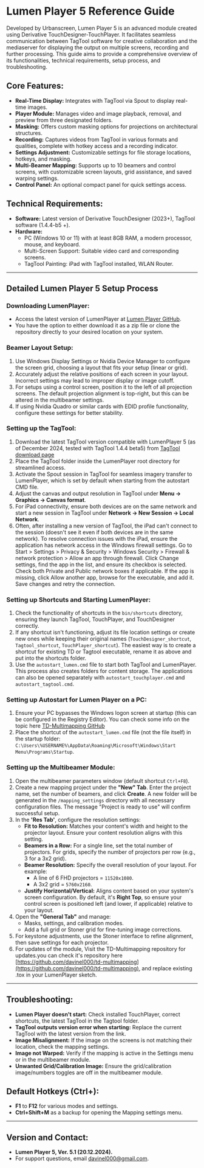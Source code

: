 # Lumen Player 5 Reference Guide

Developed by Urbanscreen, Lumen Player 5 is an advanced module created using Derivative TouchDesigner-TouchPlayer. It facilitates seamless communication between TagTool software for creative collaboration and the mediaserver for displaying the output on multiple screens, recording and further processing. This guide aims to provide a comprehensive overview of its functionalities, technical requirements, setup process, and troubleshooting.

## Core Features:

- **Real-Time Display:** Integrates with TagTool via Spout to display real-time images.
- **Player Module:** Manages video and image playback, removal, and preview from three designated folders.
- **Masking:** Offers custom masking options for projections on architectural structures.
- **Recording:** Captures videos from TagTool in various formats and qualities, complete with hotkey access and a recording indicator.
- **Settings Adjustment:** Customizable settings for file storage locations, hotkeys, and masking.
- **Multi-Beamer Mapping:** Supports up to 10 beamers and control screens, with customizable screen layouts, grid assistance, and saved warping settings.
- **Control Panel:** An optional compact panel for quick settings access.

## Technical Requirements:

- **Software:** Latest version of Derivative TouchDesigner (2023+), TagTool software (1.4.4-b5 +).
- **Hardware:**
  - PC (Windows 10 or 11) with at least 8GB RAM, a modern processor, mouse, and keyboard.
  - Multi-Screen Support: Suitable video card and corresponding screens.
  - TagTool Painting: iPad with TagTool installed, WLAN Router.

---

## Detailed Lumen Player 5 Setup Process

### Downloading LumenPlayer:

- Access the latest version of LumenPlayer at [Lumen Player GitHub](https://github.com/davinel000/lumen-player).
- You have the option to either download it as a zip file or clone the repository directly to your desired location on your system.

### Beamer Layout Setup:

1. Use Windows Display Settings or Nvidia Device Manager to configure the screen grid, choosing a layout that fits your setup (linear or grid).
2. Accurately adjust the relative positions of each screen in your layout. Incorrect settings may lead to improper display or image cutoff.
3. For setups using a control screen, position it to the left of all projection screens. The default projection alignment is top-right, but this can be altered in the multibeamer settings.
4. If using Nvidia Quadro or similar cards with EDID profile functionality, configure these settings for better stability.

### Setting up the TagTool:

1. Download the latest TagTool version compatible with LumenPlayer 5 (as of December 2024, tested with TagTool 1.4.4 beta5) from [TagTool download page](https://www.omai.at/tagtool#versions)
2. Place the TagTool folder inside the LumenPlayer root directory for streamlined access.
3. Activate the Spout session in TagTool for seamless imagery transfer to LumenPlayer, which is set by default when starting from the autostart CMD file.
4. Adjust the canvas and output resolution in TagTool under **Menu -> Graphics -> Canvas format**.
5. For iPad connectivity, ensure both devices are on the same network and start a new session in TagTool under **Network -> New Session -> Local Network**.
6. Often, after installing a new version of TagTool, the iPad can't connect to the session (doesn't see it even if both devices are in the same network). To resolve connection issues with the iPad, ensure the application has network access in the Windows firewall settings. Go to Start > Settings > Privacy & Security > Windows Security > Firewall & network protection > Allow an app through firewall. Click Change settings, find the app in the list, and ensure its checkbox is selected. Check both Private and Public network boxes if applicable. If the app is missing, click Allow another app, browse for the executable, and add it. Save changes and retry the connection.

### Setting up Shortcuts and Starting LumenPlayer:

1. Check the functionality of shortcuts in the `bin/shortcuts` directory, ensuring they launch TagTool, TouchPlayer, and TouchDesigner correctly.
2. If any shortcut isn't functioning, adjust its file location settings or create new ones while keeping their original names (`TouchDesigner_shortcut`, `Tagtool_shortcut`, `TouchPlayer_shortcut`). The easiest way is to create a shortcut for existing TD or Tagtool executable, rename it as above and put into the shortcuts folder.
3. Use the `autostart_lumen.cmd` file to start both TagTool and LumenPlayer. This process also creates folders for content storage. The applications can also be opened separately with `autostart_touchplayer.cmd` and `autostart_tagtool.cmd`.

### Setting up Autostart for Lumen Player on a PC:

1. Ensure your PC bypasses the Windows logon screen at startup (this can be configured in the Registry Editor). You can check some info on the topic here [TD-Multimapping GitHub](https://github.com/davinel000/td-multimapping)
2. Place the shortcut of the `autostart_lumen.cmd` file (not the file itself) in the startup folder: `C:\Users\%USERNAME%\AppData\Roaming\Microsoft\Windows\Start Menu\Programs\Startup`.

### Setting up the Multibeamer Module:

1. Open the multibeamer parameters window (default shortcut `Ctrl+F8`).
2. Create a new mapping project under the **"New" Tab**. Enter the project name, set the number of beamers, and click **Create**. A new folder will be generated in the `/mapping_settings` directory with all necessary configuration files. The message "Project is ready to use" will confirm successful setup.
3. In the **'Res Tab'**, configure the resolution settings:
   - **Fit to Resolution:** Matches your content's width and height to the projector layout. Ensure your content resolution aligns with this setting.
   - **Beamers in a Row:** For a single line, set the total number of projectors. For grids, specify the number of projectors per row (e.g., 3 for a 3x2 grid).
   - **Beamer Resolution:** Specify the overall resolution of your layout. For example:
     - A line of 6 FHD projectors = `11520x1080`.
     - A 3x2 grid = `5760x2160`.
   - **Justify Horizontal/Vertical:** Aligns content based on your system's screen configuration. By default, it's **Right Top**, so ensure your control screen is positioned left (and lower, if applicable) relative to your layout.
4. Open the **"General Tab"** and manage:
   - Masks, settings, and calibration modes.
   - Add a full grid or Stoner grid for fine-tuning image corrections.
5. For keystone adjustments, use the Stoner interface to refine alignment, then save settings for each projector.
6. For updates of the module, Visit the TD-Multimapping repository for updates.you can check it's repository here [https://github.com/davinel000/td-multimapping](https://github.com/davinel000/td-multimapping), and replace existing .tox in your LumenPlayer sketch.  

---

## Troubleshooting:

- **Lumen Player doesn't start:** Check installed TouchPlayer, correct shortcuts, the latest TagTool in the Tagtool folder.
- **TagTool outputs version error when starting:** Replace the current TagTool with the latest version from the link.
- **Image Misalignment:** If the image on the screens is not matching their location, check the mapping settings.
- **Image not Warped:** Verify if the mapping is active in the Settings menu or in the multibeamer module.
- **Unwanted Grid/Calibration Image:** Ensure the grid/calibration image/numbers toggles are off in the multibeamer module.

## Default Hotkeys (Ctrl+):

- **F1** to **F12** for various modes and settings.
- **Ctrl+Shift+M** as a backup for opening the Mapping settings menu.

---

## Version and Contact:

- **Lumen Player 5, Ver. 5.1 (20.12.2024).**
- For support questions, email [davinel000@gmail.com](mailto\:davinel000@gmail.com).

